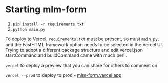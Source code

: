 # Starting mlm-form

1. `pip install -r requirements.txt`
2. `python main.py`


To deploy to Vercel, `requirements.txt` must be present, so must `main.py`, and the FastHTML framework option needs to be selected in the Vercel UI. Trying to adopt a different package structure and edit vercel.json startCommand and buildCommand came with much peril.

`vercel` to deploy a preview that you can share for others to comment on

`vercel --prod` to deploy to prod - [mlm-form.vercel.app](mlm-form.vercel.app)